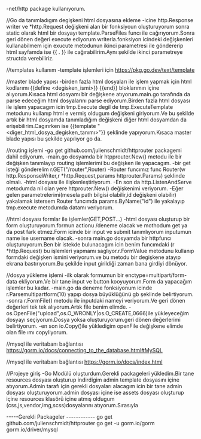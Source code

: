-net/http package kullanıyorum.


//Go da tanımladıgım degişkeni html dosyasına ekleme
-icine http.Response writer ve *http.Request değişkeni alan bir fonksiyoun oluşturuyorum sonra static olarak html bir dosyayı template.ParseFiles funcı ile cağırıyorum.Sonra geri dönen değeri execute ediyorum writerla.fonksiyon icindeki değişkenleri kullanabilmem için exucute metodunun ikinci parametresi ile göndererip html sayfamda ise {{ . }} ile cağırabilirim.Aynı şekilde ikinci parametreye structda verebiliriz.


//templates kullanım 
-template işlemleri için https://pkg.go.dev/text/template 


//master blade yapısı
-birden fazla html dosyaları ile işlem yapmak için html kodlarımı {{define <degisken_ismi>}} {{end}} bloklarımın içine alıyorum.Kısaca html dosyamı bir değişkene atıyorum.main.go tarafında da parse edeceğim html dosyalarını parse ediyorum.Birden fazla html dosyası ile işlem yapacagım icin tmp.Execute degil de tmp.ExecuteTemplate metodunu kullanıp html e vermiş oldugum değişkeni giriyorum.Ve bu şekilde artık bir html dosyamda tanımladığım değişkeni diğer html dosyamdan da erişebilirim.Cagırırken ise {{template "<diger_html_dosya_degisken_tanımı>"}} şeklinde yapıyorum.Kısaca master blade yapısı bu şekilde yapılıyor go da.

//routing işlemi
-go get  github.com/julienschmidt/httprouter packagemi dahil ediyorum.
-main.go dosyamda bir htpprouter.New() metodu ile bir değişken tanımlayıp routing işlemlerimi bu değişken ile yapacagım.
-bir get isteği gönderelim r.GET("/router",Router)
-Router funcımız func Router(w http.ResponseWriter,r *http.Request,params httprouter.Params) şeklinde olmalı.
-html dosyası ile ilişkenleştiriyorum.
-En son da http.ListenAndServe metodumda nil olan yere httprouter.New() değişkenimi veriyorum.
-Eğer gelen parametrelerimi(mesela path bilgisi olabilir,id değişkeni olabilir) yakalamak istersem Router funcımda params.ByName("id") ile yakalayıp tmp.execute metodumda datamı veriyorum.

//html dosyası formlar ile işlemler(GET,POST...)
-html dosyası oluşturup bir form oluşturuyorum.formun actionu /deneme olacak ve mothodum get ya da post fark etmez.Form icinde bir input ve submit tanımlıyorum inputumun name ise username olacak.
-sonra main.go dosyamda bir httpfuncı oluşturuyorum.Ben bir istekde bulunacagım icin benim funcımdaki (r *http.Request) bu işlemleri yapmamı saglıyor.r.FormValue metodunu kullanıp formdaki değişken ismini veriyorum.ve bu metodu bir degişkene atayıp ekrana bastırıyorum.Bu şekilde input girildiği zaman bana girdiyi dönüyor.

//dosya yükleme işlemi
-ilk olarak formumun bir enctype=multipart/form-data ekliyorum.Ve bir tane input ve button kooyuyorum.Form da yapacağım işlemler bu kadar.
-main.go da deneme fonksiyonum icinde r.Parsemultipartform(10) yapıp dosya büyüklüğünü gb şeklinde belirtiyorum.
-sonra r.FormFile() metodu ile inputdaki nameyi veriyorum.Ve geri dönen değerleri tek tek alıyorum.Artık file benim elimde.
-os.OpenFile("upload",os.O_WRONLY|os.O_CREATE,0666)ile yükleyeceğim dosyayı seçiyorum.Dosya yoksa oluşturuyorum.geri dönen değerlerimi belirtiyorum.
-en son io.Copy()ile yükledigim openFile değişkene elimde olan file ımı copyliyorum.


//mysql ile veritabanı bağlantısı
https://gorm.io/docs/connecting_to_the_database.html#MySQL

//mysql ile veritabanı bağlantısı
https://gorm.io/docs/index.html




//Projeye giriş
-Go Modülü oluşturdum.Gerekli packageleri yükledim.Bir tane resources dosyası oluşturup indirdigim admin template dosyasını içine atıyorum.Admin tarafı için gerekli dosyaları alacagım icin bir tane admin dosyası oluşturuyorum.admin dosyası içine ise assets dosyası oluşturup içine resources klasörü içine atmış oldugum (css,js,vendor,img,scss)dosyalarını atıyorum.Sırasıyla 









-----Gerekli Packageler ------------
go get  github.com/julienschmidt/httprouter
go get -u gorm.io/gorm
gorm.io/driver/mysql